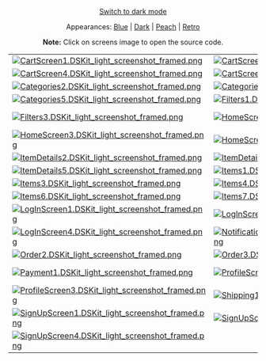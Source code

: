 <p align='center'><a href="ScreensGallery_DSKit_dark.md">Switch to dark mode</a></p>
<p align='center'>Appearances:
<a href="ScreensGallery_Blue_light.md">Blue</a> | <a href="ScreensGallery_Dark_light.md">Dark</a> | <a href="ScreensGallery_Peach_light.md">Peach</a> | <a href="ScreensGallery_Retro_light.md">Retro</a>
</p>
<p align='center'><b>Note:</b> Click on screens image to open the source code.</p>
<table>
<tr>
<td><a href="../DSKitExplorer/Screens/./CartScreen1.swift"><img src="Screenshots/./CartScreen1.DSKit_light_screenshot_framed.png" alt="CartScreen1.DSKit_light_screenshot_framed.png"></a></td>
<td><a href="../DSKitExplorer/Screens/./CartScreen2.swift"><img src="Screenshots/./CartScreen2.DSKit_light_screenshot_framed.png" alt="CartScreen2.DSKit_light_screenshot_framed.png"></a></td>
<td><a href="../DSKitExplorer/Screens/./CartScreen3.swift"><img src="Screenshots/./CartScreen3.DSKit_light_screenshot_framed.png" alt="CartScreen3.DSKit_light_screenshot_framed.png"></a></td>
</tr>
<tr>
<td><a href="../DSKitExplorer/Screens/./CartScreen4.swift"><img src="Screenshots/./CartScreen4.DSKit_light_screenshot_framed.png" alt="CartScreen4.DSKit_light_screenshot_framed.png"></a></td>
<td><a href="../DSKitExplorer/Screens/./CartScreen5.swift"><img src="Screenshots/./CartScreen5.DSKit_light_screenshot_framed.png" alt="CartScreen5.DSKit_light_screenshot_framed.png"></a></td>
<td><a href="../DSKitExplorer/Screens/./Categories1.swift"><img src="Screenshots/./Categories1.DSKit_light_screenshot_framed.png" alt="Categories1.DSKit_light_screenshot_framed.png"></a></td>
</tr>
<tr>
<td><a href="../DSKitExplorer/Screens/./Categories2.swift"><img src="Screenshots/./Categories2.DSKit_light_screenshot_framed.png" alt="Categories2.DSKit_light_screenshot_framed.png"></a></td>
<td><a href="../DSKitExplorer/Screens/./Categories3.swift"><img src="Screenshots/./Categories3.DSKit_light_screenshot_framed.png" alt="Categories3.DSKit_light_screenshot_framed.png"></a></td>
<td><a href="../DSKitExplorer/Screens/./Categories4.swift"><img src="Screenshots/./Categories4.DSKit_light_screenshot_framed.png" alt="Categories4.DSKit_light_screenshot_framed.png"></a></td>
</tr>
<tr>
<td><a href="../DSKitExplorer/Screens/./Categories5.swift"><img src="Screenshots/./Categories5.DSKit_light_screenshot_framed.png" alt="Categories5.DSKit_light_screenshot_framed.png"></a></td>
<td><a href="../DSKitExplorer/Screens/./Filters1.swift"><img src="Screenshots/./Filters1.DSKit_light_screenshot_framed.png" alt="Filters1.DSKit_light_screenshot_framed.png"></a></td>
<td><a href="../DSKitExplorer/Screens/./Filters2.swift"><img src="Screenshots/./Filters2.DSKit_light_screenshot_framed.png" alt="Filters2.DSKit_light_screenshot_framed.png"></a></td>
</tr>
<tr>
<td><a href="../DSKitExplorer/Screens/./Filters3.swift"><img src="Screenshots/./Filters3.DSKit_light_screenshot_framed.png" alt="Filters3.DSKit_light_screenshot_framed.png"></a></td>
<td><a href="../DSKitExplorer/Screens/./HomeScreen1.swift"><img src="Screenshots/./HomeScreen1.DSKit_light_screenshot_framed.png" alt="HomeScreen1.DSKit_light_screenshot_framed.png"></a></td>
<td><a href="../DSKitExplorer/Screens/./HomeScreen2.swift"><img src="Screenshots/./HomeScreen2.DSKit_light_screenshot_framed.png" alt="HomeScreen2.DSKit_light_screenshot_framed.png"></a></td>
</tr>
<tr>
<td><a href="../DSKitExplorer/Screens/./HomeScreen3.swift"><img src="Screenshots/./HomeScreen3.DSKit_light_screenshot_framed.png" alt="HomeScreen3.DSKit_light_screenshot_framed.png"></a></td>
<td><a href="../DSKitExplorer/Screens/./HomeScreen4.swift"><img src="Screenshots/./HomeScreen4.DSKit_light_screenshot_framed.png" alt="HomeScreen4.DSKit_light_screenshot_framed.png"></a></td>
<td><a href="../DSKitExplorer/Screens/./ItemDetails1.swift"><img src="Screenshots/./ItemDetails1.DSKit_light_screenshot_framed.png" alt="ItemDetails1.DSKit_light_screenshot_framed.png"></a></td>
</tr>
<tr>
<td><a href="../DSKitExplorer/Screens/./ItemDetails2.swift"><img src="Screenshots/./ItemDetails2.DSKit_light_screenshot_framed.png" alt="ItemDetails2.DSKit_light_screenshot_framed.png"></a></td>
<td><a href="../DSKitExplorer/Screens/./ItemDetails3.swift"><img src="Screenshots/./ItemDetails3.DSKit_light_screenshot_framed.png" alt="ItemDetails3.DSKit_light_screenshot_framed.png"></a></td>
<td><a href="../DSKitExplorer/Screens/./ItemDetails4.swift"><img src="Screenshots/./ItemDetails4.DSKit_light_screenshot_framed.png" alt="ItemDetails4.DSKit_light_screenshot_framed.png"></a></td>
</tr>
<tr>
<td><a href="../DSKitExplorer/Screens/./ItemDetails5.swift"><img src="Screenshots/./ItemDetails5.DSKit_light_screenshot_framed.png" alt="ItemDetails5.DSKit_light_screenshot_framed.png"></a></td>
<td><a href="../DSKitExplorer/Screens/./Items1.swift"><img src="Screenshots/./Items1.DSKit_light_screenshot_framed.png" alt="Items1.DSKit_light_screenshot_framed.png"></a></td>
<td><a href="../DSKitExplorer/Screens/./Items2.swift"><img src="Screenshots/./Items2.DSKit_light_screenshot_framed.png" alt="Items2.DSKit_light_screenshot_framed.png"></a></td>
</tr>
<tr>
<td><a href="../DSKitExplorer/Screens/./Items3.swift"><img src="Screenshots/./Items3.DSKit_light_screenshot_framed.png" alt="Items3.DSKit_light_screenshot_framed.png"></a></td>
<td><a href="../DSKitExplorer/Screens/./Items4.swift"><img src="Screenshots/./Items4.DSKit_light_screenshot_framed.png" alt="Items4.DSKit_light_screenshot_framed.png"></a></td>
<td><a href="../DSKitExplorer/Screens/./Items5.swift"><img src="Screenshots/./Items5.DSKit_light_screenshot_framed.png" alt="Items5.DSKit_light_screenshot_framed.png"></a></td>
</tr>
<tr>
<td><a href="../DSKitExplorer/Screens/./Items6.swift"><img src="Screenshots/./Items6.DSKit_light_screenshot_framed.png" alt="Items6.DSKit_light_screenshot_framed.png"></a></td>
<td><a href="../DSKitExplorer/Screens/./Items7.swift"><img src="Screenshots/./Items7.DSKit_light_screenshot_framed.png" alt="Items7.DSKit_light_screenshot_framed.png"></a></td>
<td><a href="../DSKitExplorer/Screens/./Items8.swift"><img src="Screenshots/./Items8.DSKit_light_screenshot_framed.png" alt="Items8.DSKit_light_screenshot_framed.png"></a></td>
</tr>
<tr>
<td><a href="../DSKitExplorer/Screens/./LogInScreen1.swift"><img src="Screenshots/./LogInScreen1.DSKit_light_screenshot_framed.png" alt="LogInScreen1.DSKit_light_screenshot_framed.png"></a></td>
<td><a href="../DSKitExplorer/Screens/./LogInScreen2.swift"><img src="Screenshots/./LogInScreen2.DSKit_light_screenshot_framed.png" alt="LogInScreen2.DSKit_light_screenshot_framed.png"></a></td>
<td><a href="../DSKitExplorer/Screens/./LogInScreen3.swift"><img src="Screenshots/./LogInScreen3.DSKit_light_screenshot_framed.png" alt="LogInScreen3.DSKit_light_screenshot_framed.png"></a></td>
</tr>
<tr>
<td><a href="../DSKitExplorer/Screens/./LogInScreen4.swift"><img src="Screenshots/./LogInScreen4.DSKit_light_screenshot_framed.png" alt="LogInScreen4.DSKit_light_screenshot_framed.png"></a></td>
<td><a href="../DSKitExplorer/Screens/./NotificationsScreen1.swift"><img src="Screenshots/./NotificationsScreen1.DSKit_light_screenshot_framed.png" alt="NotificationsScreen1.DSKit_light_screenshot_framed.png"></a></td>
<td><a href="../DSKitExplorer/Screens/./Order1.swift"><img src="Screenshots/./Order1.DSKit_light_screenshot_framed.png" alt="Order1.DSKit_light_screenshot_framed.png"></a></td>
</tr>
<tr>
<td><a href="../DSKitExplorer/Screens/./Order2.swift"><img src="Screenshots/./Order2.DSKit_light_screenshot_framed.png" alt="Order2.DSKit_light_screenshot_framed.png"></a></td>
<td><a href="../DSKitExplorer/Screens/./Order3.swift"><img src="Screenshots/./Order3.DSKit_light_screenshot_framed.png" alt="Order3.DSKit_light_screenshot_framed.png"></a></td>
<td><a href="../DSKitExplorer/Screens/./Order4.swift"><img src="Screenshots/./Order4.DSKit_light_screenshot_framed.png" alt="Order4.DSKit_light_screenshot_framed.png"></a></td>
</tr>
<tr>
<td><a href="../DSKitExplorer/Screens/./Payment1.swift"><img src="Screenshots/./Payment1.DSKit_light_screenshot_framed.png" alt="Payment1.DSKit_light_screenshot_framed.png"></a></td>
<td><a href="../DSKitExplorer/Screens/./ProfileScreen1.swift"><img src="Screenshots/./ProfileScreen1.DSKit_light_screenshot_framed.png" alt="ProfileScreen1.DSKit_light_screenshot_framed.png"></a></td>
<td><a href="../DSKitExplorer/Screens/./ProfileScreen2.swift"><img src="Screenshots/./ProfileScreen2.DSKit_light_screenshot_framed.png" alt="ProfileScreen2.DSKit_light_screenshot_framed.png"></a></td>
</tr>
<tr>
<td><a href="../DSKitExplorer/Screens/./ProfileScreen3.swift"><img src="Screenshots/./ProfileScreen3.DSKit_light_screenshot_framed.png" alt="ProfileScreen3.DSKit_light_screenshot_framed.png"></a></td>
<td><a href="../DSKitExplorer/Screens/./Shipping1.swift"><img src="Screenshots/./Shipping1.DSKit_light_screenshot_framed.png" alt="Shipping1.DSKit_light_screenshot_framed.png"></a></td>
<td><a href="../DSKitExplorer/Screens/./Shipping2.swift"><img src="Screenshots/./Shipping2.DSKit_light_screenshot_framed.png" alt="Shipping2.DSKit_light_screenshot_framed.png"></a></td>
</tr>
<tr>
<td><a href="../DSKitExplorer/Screens/./SignUpScreen1.swift"><img src="Screenshots/./SignUpScreen1.DSKit_light_screenshot_framed.png" alt="SignUpScreen1.DSKit_light_screenshot_framed.png"></a></td>
<td><a href="../DSKitExplorer/Screens/./SignUpScreen2.swift"><img src="Screenshots/./SignUpScreen2.DSKit_light_screenshot_framed.png" alt="SignUpScreen2.DSKit_light_screenshot_framed.png"></a></td>
<td><a href="../DSKitExplorer/Screens/./SignUpScreen3.swift"><img src="Screenshots/./SignUpScreen3.DSKit_light_screenshot_framed.png" alt="SignUpScreen3.DSKit_light_screenshot_framed.png"></a></td>
</tr>
<tr>
<td><a href="../DSKitExplorer/Screens/./SignUpScreen4.swift"><img src="Screenshots/./SignUpScreen4.DSKit_light_screenshot_framed.png" alt="SignUpScreen4.DSKit_light_screenshot_framed.png"></a></td>
</tr>
</table>
